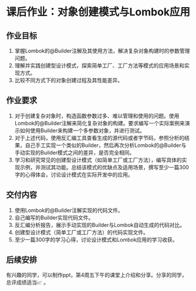 # 课后作业：对象创建模式与Lombok应用

## 作业目标

1. 掌握Lombok的@Builder注解及其使用方法，解决复杂对象构建时的参数管理问题。
2. 理解并实践创建型设计模式，探索简单工厂、工厂方法等模式的应用场景和实现方式。
3. 比较不同方式下的对象创建过程及其性能差异。

## 作业要求

1. 对于创建复杂对象时，构造函数参数过多、难以管理和使用的问题。使用Lombok的@Builder注解来简化复杂对象的构建。要求编写一个实际案例来演示如何使用Builder来构建一个多参数对象，并进行测试。
2. 对于上述代码，使用反汇编工具查看生成的源代码或者字节码，参照分析的结果，自己手工实现一个类似的Builder，然后再次分析Lombok的@Builder与手动实现的Builder模式之间的差异，是否完全相同。
3. 学习和研究常见的创建型设计模式（如简单工厂或工厂方法），编写具体的实现示例，并测试其功能。总结该模式的优缺点及适用场景，撰写至少一篇300字的心得体会，讨论设计模式在实际开发中的应用。

## 交付内容

1. 使用Lombok的@Builder注解实现的代码文件。
2. 自己编写的Builder实现代码文件。
3. 反汇编分析报告，展示手动实现的Builder与Lombok自动生成的代码对比。
4. 创建型设计模式（简单工厂或工厂方法）的代码实现文件。
5. 至少一篇300字的学习心得，讨论设计模式和Lombok应用的学习收获。

## 后续安排

有兴趣的同学，可以制作ppt，第4周五下午的课堂上介绍和分享。分享的同学，总评成绩适当📈 。
